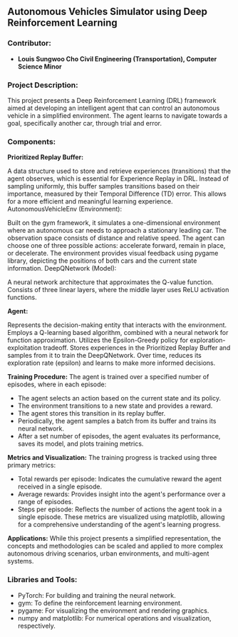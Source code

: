 ## Autonomous Vehicles Simulator using Deep Reinforcement Learning 

### Contributor:
- **Louis Sungwoo Cho Civil Engineering (Transportation), Computer Science Minor**

### Project Description:
This project presents a Deep Reinforcement Learning (DRL) framework aimed at developing an intelligent agent that can control an autonomous vehicle in a simplified environment. The agent learns to navigate towards a goal, specifically another car, through trial and error.

### Components:

**Prioritized Replay Buffer:**

A data structure used to store and retrieve experiences (transitions) that the agent observes, which is essential for Experience Replay in DRL.
Instead of sampling uniformly, this buffer samples transitions based on their importance, measured by their Temporal Difference (TD) error. This allows for a more efficient and meaningful learning experience.
AutonomousVehicleEnv (Environment):

Built on the gym framework, it simulates a one-dimensional environment where an autonomous car needs to approach a stationary leading car.
The observation space consists of distance and relative speed.
The agent can choose one of three possible actions: accelerate forward, remain in place, or decelerate.
The environment provides visual feedback using pygame library, depicting the positions of both cars and the current state information.
DeepQNetwork (Model):

A neural network architecture that approximates the Q-value function.
Consists of three linear layers, where the middle layer uses ReLU activation functions.

**Agent:**

Represents the decision-making entity that interacts with the environment.
Employs a Q-learning based algorithm, combined with a neural network for function approximation.
Utilizes the Epsilon-Greedy policy for exploration-exploitation tradeoff.
Stores experiences in the Prioritized Replay Buffer and samples from it to train the DeepQNetwork.
Over time, reduces its exploration rate (epsilon) and learns to make more informed decisions.

**Training Procedure:**
The agent is trained over a specified number of episodes, where in each episode:
- The agent selects an action based on the current state and its policy.
- The environment transitions to a new state and provides a reward.
- The agent stores this transition in its replay buffer.
- Periodically, the agent samples a batch from its buffer and trains its neural network.
- After a set number of episodes, the agent evaluates its performance, saves its model, and plots training metrics.

**Metrics and Visualization:**
The training progress is tracked using three primary metrics:
- Total rewards per episode: Indicates the cumulative reward the agent received in a single episode.
- Average rewards: Provides insight into the agent's performance over a range of episodes.
- Steps per episode: Reflects the number of actions the agent took in a single episode.
These metrics are visualized using matplotlib, allowing for a comprehensive understanding of the agent's learning progress.

**Applications:**
While this project presents a simplified representation, the concepts and methodologies can be scaled and applied to more complex autonomous driving scenarios, urban environments, and multi-agent systems.

### Libraries and Tools:

- PyTorch: For building and training the neural network.
- gym: To define the reinforcement learning environment.
- pygame: For visualizing the environment and rendering graphics.
- numpy and matplotlib: For numerical operations and visualization, respectively.

